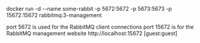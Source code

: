 docker run -d --name some-rabbit -p 5672:5672 -p 5673:5673 -p 15672:15672 rabbitmq:3-management

port 5672 is used for the RabbitMQ client connections
port 15672 is for the RabbitMQ management website
http://localhost:15672 [guest:guest]
